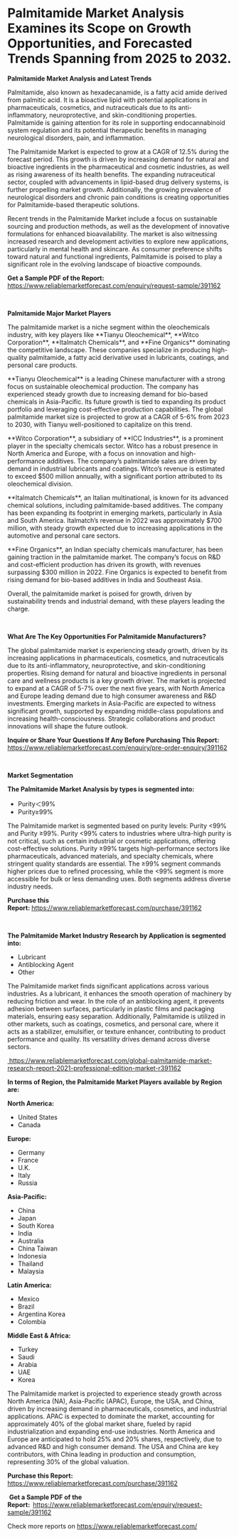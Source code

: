 <p><h1>Palmitamide Market Analysis Examines its Scope on Growth Opportunities, and Forecasted Trends Spanning from 2025 to 2032.</h1></p><p><strong>Palmitamide Market Analysis and Latest Trends</strong></p>
<p><p>Palmitamide, also known as hexadecanamide, is a fatty acid amide derived from palmitic acid. It is a bioactive lipid with potential applications in pharmaceuticals, cosmetics, and nutraceuticals due to its anti-inflammatory, neuroprotective, and skin-conditioning properties. Palmitamide is gaining attention for its role in supporting endocannabinoid system regulation and its potential therapeutic benefits in managing neurological disorders, pain, and inflammation.</p><p>The Palmitamide Market is expected to grow at a CAGR of 12.5% during the forecast period. This growth is driven by increasing demand for natural and bioactive ingredients in the pharmaceutical and cosmetic industries, as well as rising awareness of its health benefits. The expanding nutraceutical sector, coupled with advancements in lipid-based drug delivery systems, is further propelling market growth. Additionally, the growing prevalence of neurological disorders and chronic pain conditions is creating opportunities for Palmitamide-based therapeutic solutions.</p><p>Recent trends in the Palmitamide Market include a focus on sustainable sourcing and production methods, as well as the development of innovative formulations for enhanced bioavailability. The market is also witnessing increased research and development activities to explore new applications, particularly in mental health and skincare. As consumer preference shifts toward natural and functional ingredients, Palmitamide is poised to play a significant role in the evolving landscape of bioactive compounds.</p></p>
<p><strong>Get a Sample PDF of the Report:&nbsp;</strong> <a href="https://www.reliablemarketforecast.com/enquiry/request-sample/391162?utm_campaign=2171&utm_medium=2&utm_source=Github&utm_content=ia&utm_term=26012025&utm_id=palmitamide">https://www.reliablemarketforecast.com/enquiry/request-sample/391162</a></p>
<p>&nbsp;</p>
<p><strong>Palmitamide Major Market Players</strong></p>
<p><p>The palmitamide market is a niche segment within the oleochemicals industry, with key players like **Tianyu Oleochemical**, **Witco Corporation**, **Italmatch Chemicals**, and **Fine Organics** dominating the competitive landscape. These companies specialize in producing high-quality palmitamide, a fatty acid derivative used in lubricants, coatings, and personal care products.</p><p>**Tianyu Oleochemical** is a leading Chinese manufacturer with a strong focus on sustainable oleochemical production. The company has experienced steady growth due to increasing demand for bio-based chemicals in Asia-Pacific. Its future growth is tied to expanding its product portfolio and leveraging cost-effective production capabilities. The global palmitamide market size is projected to grow at a CAGR of 5-6% from 2023 to 2030, with Tianyu well-positioned to capitalize on this trend.</p><p>**Witco Corporation**, a subsidiary of **ICC Industries**, is a prominent player in the specialty chemicals sector. Witco has a robust presence in North America and Europe, with a focus on innovation and high-performance additives. The company’s palmitamide sales are driven by demand in industrial lubricants and coatings. Witco’s revenue is estimated to exceed $500 million annually, with a significant portion attributed to its oleochemical division.</p><p>**Italmatch Chemicals**, an Italian multinational, is known for its advanced chemical solutions, including palmitamide-based additives. The company has been expanding its footprint in emerging markets, particularly in Asia and South America. Italmatch’s revenue in 2022 was approximately $700 million, with steady growth expected due to increasing applications in the automotive and personal care sectors.</p><p>**Fine Organics**, an Indian specialty chemicals manufacturer, has been gaining traction in the palmitamide market. The company’s focus on R&D and cost-efficient production has driven its growth, with revenues surpassing $300 million in 2022. Fine Organics is expected to benefit from rising demand for bio-based additives in India and Southeast Asia.</p><p>Overall, the palmitamide market is poised for growth, driven by sustainability trends and industrial demand, with these players leading the charge.</p></p>
<p>&nbsp;</p>
<p><strong>What Are The Key Opportunities For Palmitamide Manufacturers?</strong></p>
<p><p>The global palmitamide market is experiencing steady growth, driven by its increasing applications in pharmaceuticals, cosmetics, and nutraceuticals due to its anti-inflammatory, neuroprotective, and skin-conditioning properties. Rising demand for natural and bioactive ingredients in personal care and wellness products is a key growth driver. The market is projected to expand at a CAGR of 5-7% over the next five years, with North America and Europe leading demand due to high consumer awareness and R&D investments. Emerging markets in Asia-Pacific are expected to witness significant growth, supported by expanding middle-class populations and increasing health-consciousness. Strategic collaborations and product innovations will shape the future outlook.</p></p>
<p><strong>Inquire or Share Your Questions If Any Before Purchasing This Report:</strong> <a href="https://www.reliablemarketforecast.com/enquiry/pre-order-enquiry/391162?utm_campaign=2171&utm_medium=2&utm_source=Github&utm_content=ia&utm_term=26012025&utm_id=palmitamide">https://www.reliablemarketforecast.com/enquiry/pre-order-enquiry/391162</a></p>
<p>&nbsp;</p>
<p><strong>Market Segmentation</strong></p>
<p><strong>The Palmitamide Market Analysis by types is segmented into:</strong></p>
<p><ul><li>Purity＜99%</li><li>Purity≥99%</li></ul></p>
<p><p>The Palmitamide market is segmented based on purity levels: Purity <99% and Purity ≥99%. Purity <99% caters to industries where ultra-high purity is not critical, such as certain industrial or cosmetic applications, offering cost-effective solutions. Purity ≥99% targets high-performance sectors like pharmaceuticals, advanced materials, and specialty chemicals, where stringent quality standards are essential. The ≥99% segment commands higher prices due to refined processing, while the <99% segment is more accessible for bulk or less demanding uses. Both segments address diverse industry needs.</p></p>
<p><strong>Purchase this Report:&nbsp;</strong><a href="https://www.reliablemarketforecast.com/purchase/391162?utm_campaign=2171&utm_medium=2&utm_source=Github&utm_content=ia&utm_term=26012025&utm_id=palmitamide">https://www.reliablemarketforecast.com/purchase/391162</a></p>
<p>&nbsp;</p>
<p><strong>The Palmitamide Market Industry Research by Application is segmented into:</strong></p>
<p><ul><li>Lubricant</li><li>Antiblocking Agent</li><li>Other</li></ul></p>
<p><p>The Palmitamide market finds significant applications across various industries. As a lubricant, it enhances the smooth operation of machinery by reducing friction and wear. In the role of an antiblocking agent, it prevents adhesion between surfaces, particularly in plastic films and packaging materials, ensuring easy separation. Additionally, Palmitamide is utilized in other markets, such as coatings, cosmetics, and personal care, where it acts as a stabilizer, emulsifier, or texture enhancer, contributing to product performance and quality. Its versatility drives demand across diverse sectors.</p></p>
<p><a href="https://www.reliablemarketforecast.com/global-palmitamide-market-research-report-2021-professional-edition-market-r391162?utm_campaign=2171&utm_medium=2&utm_source=Github&utm_content=ia&utm_term=26012025&utm_id=palmitamide">&nbsp;https://www.reliablemarketforecast.com/global-palmitamide-market-research-report-2021-professional-edition-market-r391162</a></p>
<p><strong>In terms of Region, the Palmitamide Market Players available by Region are:</strong></p>
<p>
    <p> <strong> North America: </strong>
        <ul>
            <li>United States</li>
            <li>Canada</li>
        </ul>
        </p> 
    <p> <strong> Europe: </strong>
        <ul>
            <li>Germany</li>
            <li>France</li>
            <li>U.K.</li>
            <li>Italy</li>
            <li>Russia</li>
        </ul>
        </p> 
    <p> <strong> Asia-Pacific: </strong>
        <ul>
            <li>China</li>
            <li>Japan</li>
            <li>South Korea</li>
            <li>India</li>
            <li>Australia</li>
            <li>China Taiwan</li>
            <li>Indonesia</li>
            <li>Thailand</li>
            <li>Malaysia</li>
        </ul>
        </p> 
    <p> <strong> Latin America: </strong>
        <ul>
            <li>Mexico</li>
            <li>Brazil</li>
            <li>Argentina Korea</li>
            <li>Colombia</li>
        </ul>
        </p> 
    <p> <strong> Middle East & Africa: </strong>
        <ul>
            <li>Turkey</li>
            <li>Saudi</li>
            <li>Arabia</li>
            <li>UAE</li>
            <li>Korea</li>
        </ul>
    </p>
    </p>
<p><p>The Palmitamide market is projected to experience steady growth across North America (NA), Asia-Pacific (APAC), Europe, the USA, and China, driven by increasing demand in pharmaceuticals, cosmetics, and industrial applications. APAC is expected to dominate the market, accounting for approximately 40% of the global market share, fueled by rapid industrialization and expanding end-use industries. North America and Europe are anticipated to hold 25% and 20% shares, respectively, due to advanced R&D and high consumer demand. The USA and China are key contributors, with China leading in production and consumption, representing 30% of the global valuation.</p></p>
<p><strong>Purchase this Report: </strong><a href="https://www.reliablemarketforecast.com/purchase/391162?utm_campaign=2171&utm_medium=2&utm_source=Github&utm_content=ia&utm_term=26012025&utm_id=palmitamide">https://www.reliablemarketforecast.com/purchase/391162</a></p>
<p>&nbsp;<strong>Get a Sample PDF of the Report:&nbsp;&nbsp;</strong><a href="https://www.reliablemarketforecast.com/enquiry/request-sample/391162?utm_campaign=2171&utm_medium=2&utm_source=Github&utm_content=ia&utm_term=26012025&utm_id=palmitamide">https://www.reliablemarketforecast.com/enquiry/request-sample/391162</a></p>
<p><strong></strong></p>
<p>Check more reports on <a href="https://www.reliablemarketforecast.com/?utm_campaign=2171&utm_medium=2&utm_source=Github&utm_content=ia&utm_term=26012025&utm_id=palmitamide">https://www.reliablemarketforecast.com/</a></p>